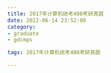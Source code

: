 ```yaml
---
title: 2017年计算机统考408考研真题
date: 2022-06-14 23:52:00
category:
- graduate
- gdcmps

tags: 2017年计算机统考408考研真题

---
```


<script src="/assets/js/vendor/jquery-1.12.4.min.js"></script>
<script src="/assets/js/jquery/jquery.media.js"></script>

<div>
    <a id="media" style="width: 100%; " href="/images/graduate/cmp/2017年计算机统考408考研真题.pdf"></a>
</div>

<script type="text/javascript">
    $("#media").media({width:'100%', height:'900px'});
    console.log('完成')
</script>
